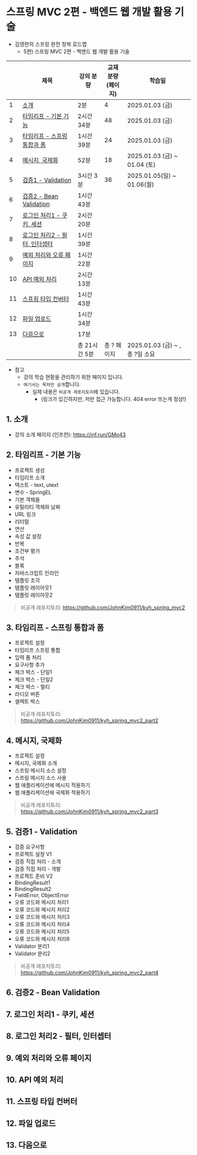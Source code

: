 # 스프링 MVC 2편 - 백엔드 웹 개발 활용 기술

- 김영한의 스프링 완전 정복 로드맵
  - 5편) 스프링 MVC 2편 - 백엔드 웹 개발 활용 기술

|    | 제목                                                | 강의 분량     | 교재 분량<br>(페이지) | 학습일                            |
|----|---------------------------------------------------|-----------|----------------|--------------------------------|
| 1  | [소개](#1-소개)                                       | 2분        | 4              | 2025.01.03 (금)                 |
| 2  | [타임리프 - 기본 기능](#2-타임리프---기본-기능)                   | 2시간 34분   | 48             | 2025.01.03 (금)                 |
| 3  | [타임리프 - 스프링 통합과 폼](#3-타임리프---스프링-통합과-폼)           | 1시간 39분   | 24             | 2025.01.03 (금)                 |
| 4  | [메시지, 국제화](#4-메시지-국제화)                            | 52분       | 18             | 2025.01.03 (금) ~ 01.04 (토)     |
| 5  | [검증1 - Validation](#5-검증1---validation)           | 3시간 3분    | 36             | 2025.01.05(일) ~ 01.06(월)       |
| 6  | [검증2 - Bean Validation](#6-검증2---bean-validation) | 1시간 43분   |                |                                |
| 7  | [로그인 처리1 - 쿠키, 세션](#7-로그인-처리1---쿠키-세션)            | 2시간 20분   |                |                                |
| 8  | [로그인 처리2 - 필터, 인터셉터](#8-로그인-처리2---필터-인터셉터)        | 1시간 39분   |                |                                |
| 9  | [예외 처리와 오류 페이지](#9-예외-처리와-오류-페이지)                 | 1시간 22분   |                |                                |
| 10 | [API 예외 처리](#10-api-예외-처리)                        | 2시간 13분   |                |                                |
| 11 | [스프링 타입 컨버터](#11-스프링-타입-컨버터)                      | 1시간 43분   |                |                                |
| 12 | [파일 업로드](#12-파일-업로드)                              | 1시간 34분   |                |                                |
| 13 | [다음으로](#13-다음으로)                                  | 17분       |                |                                |
|    |                                                   | 총 21시간 5분 | 총 ? 페이지        | 2025.01.03 (금) ~ , <br>총 ?일 소요 |

- 참고
  - 강의 학습 현황을 관리하기 위한 페이지 입니다.
  - `여기서는 목차만 공개`합니다.
    - 실제 내용은 `비공개 레포지토리`에 있습니다.
      - (링크가 있긴하지만, 저만 접근 가능합니다. 404 error 뜨는게 정상!)
    
## 1. 소개

- 강의 소개 페이지 (인프런): https://inf.run/GMo43

## 2. 타임리프 - 기본 기능

- 프로젝트 생성
- 타임리프 소개
- 텍스트 - text, utext
- 변수 - SpringEL
- 기본 객체들
- 유틸리티 객체와 날짜
- URL 링크
- 리터럴
- 연산
- 속성 값 설정
- 반복
- 조건부 평가
- 주석
- 블록
- 자바스크립트 인라인
- 템플릿 조각
- 템플릿 레이아웃1
- 템플릿 레이아웃2

> 비공개 레포지토리: https://github.com/JohnKim0911/kyh_spring_mvc2

## 3. 타임리프 - 스프링 통합과 폼

- 프로젝트 설정
- 타임리프 스프링 통합
- 입력 폼 처리
- 요구사항 추가
- 체크 박스 - 단일1
- 체크 박스 - 단일2
- 체크 박스 - 멀티
- 라디오 버튼
- 셀렉트 박스

> 비공개 레포지토리: https://github.com/JohnKim0911/kyh_spring_mvc2_part2

## 4. 메시지, 국제화

- 프로젝트 설정
- 메시지, 국제화 소개
- 스프링 메시지 소스 설정
- 스프링 메시지 소스 사용
- 웹 애플리케이션에 메시지 적용하기
- 웹 애플리케이션에 국제화 적용하기

> 비공개 레포지토리: https://github.com/JohnKim0911/kyh_spring_mvc2_part3

## 5. 검증1 - Validation

- 검증 요구사항
- 프로젝트 설정 V1
- 검증 직접 처리 - 소개
- 검증 직접 처리 - 개발
- 프로젝트 준비 V2
- BindingResult1
- BindingResult2
- FieldError, ObjectError
- 오류 코드와 메시지 처리1
- 오류 코드와 메시지 처리2
- 오류 코드와 메시지 처리3
- 오류 코드와 메시지 처리4
- 오류 코드와 메시지 처리5
- 오류 코드와 메시지 처리6
- Validator 분리1
- Validator 분리2

> 비공개 레포지토리: https://github.com/JohnKim0911/kyh_spring_mvc2_part4

## 6. 검증2 - Bean Validation

## 7. 로그인 처리1 - 쿠키, 세션

## 8. 로그인 처리2 - 필터, 인터셉터

## 9. 예외 처리와 오류 페이지

## 10. API 예외 처리

## 11. 스프링 타입 컨버터

## 12. 파일 업로드

## 13. 다음으로

